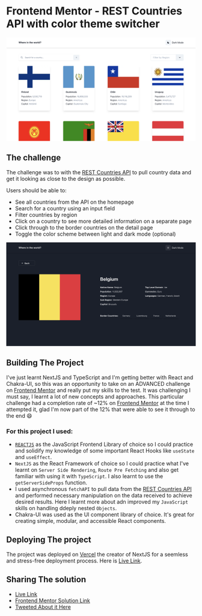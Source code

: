 # Frontend Mentor - REST Countries API with color theme switcher

![Design preview for the REST Countries API app coding challenge](./public/preview-home-light.png)

## The challenge

The challenge was to with the [REST Countries API](https://restcountries.com/) to pull country data and get it looking as close to the design as possible.

Users should be able to:

- See all countries from the API on the homepage
- Search for a country using an input field
- Filter countries by region
- Click on a country to see more detailed information on a separate page
- Click through to the border countries on the detail page
- Toggle the color scheme between light and dark mode (optional)

![Design preview for the REST Countries API app coding challenge](./public/preview-detail-dark.png)

## Building The Project

I've just learnt NextJS and TypeScript and I'm getting better with React and Chakra-UI, so this was an opportunity to take on an ADVANCED challenge on [Frontend Mentor](https://frontendmentor.io) and really put my skills to the test. It was challenging I must say, I learnt a lot of new concepts and approaches. This particular challenge had a completion rate of ~12% on [Frontend Mentor](https://frontendmentor.io) at the time I attempted it, glad I'm now part of the 12% that were able to see it through to the end 😄

### For this project I used:

- [`REACTJS`](https://reactjs.org) as the JavaScript Frontend Library of choice so I could practice and solidify my knowledge of some important React Hooks like `useState` and `useEffect`.
- `NextJS` as the React Framework of choice so I could practice what I've learnt on `Server Side Rendering`, `Route Pre Fetching` and also get familiar with using it with `TypeScript`. I also learnt to use the `getServerSideProps` function.
- I used asynchronous `fetchAPI` to pull data from the [REST Countries API](https://restcountries.com/) and performed necessary manipulation on the data received to achieve desired results. Here I learnt more about adn improved my `JavaScript` skills on handling ddeply nested `Objects`.
- Chakra-UI was used as the UI component library of choice. It's great for creating simple, modular, and accessible React components.

## Deploying The project

The project was deployed on [Vercel](https://vercel.com/) the creator of NextJS for a seemless and stress-free deployment process. Here is [Live Link](https://countries-le4q9to4a-emmanueloloke.vercel.app/).

## Sharing The solution

- [Live Link](https://countries-le4q9to4a-emmanueloloke.vercel.app/)
- [Frontend Mentor Solution Link](https://www.frontendmentor.io/solutions/rest-countries-api-reactjs-nextjs-and-chakraui-uzTHFTJFnS)
- [Tweeted About it Here](https://twitter.com/I_am_Pope/status/1570805643589865473?s=20&t=Ri6axr7rYNRWQLsEaWihiA)
